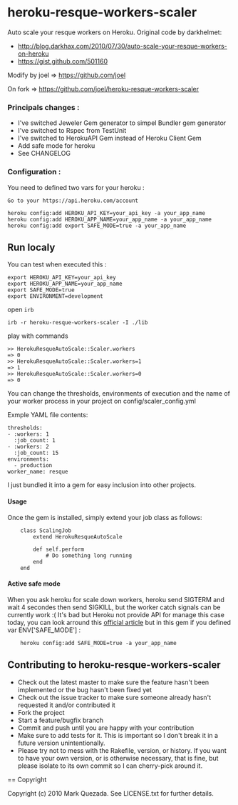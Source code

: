 # heroku-resque-workers-scaler

Auto scale your resque workers on Heroku. Original code by darkhelmet:

* http://blog.darkhax.com/2010/07/30/auto-scale-your-resque-workers-on-heroku
* https://gist.github.com/501160

Modify by joel => https://github.com/joel

On fork => https://github.com/joel/heroku-resque-workers-scaler

### Principals changes :

* I've switched Jeweler Gem generator to simpel Bundler gem generator
* I've switched to Rspec from TestUnit
* I've switched to HerokuAPI Gem instead of Heroku Client Gem
* Add safe mode for heroku
* See CHANGELOG

### Configuration :

You need to defined two vars for your heroku :

`Go to your https://api.heroku.com/account`

```
heroku config:add HEROKU_API_KEY=your_api_key -a your_app_name
heroku config:add HEROKU_APP_NAME=your_app_name -a your_app_name
heroku config:add export SAFE_MODE=true -a your_app_name
```

## Run localy

You can test when executed this :

```
export HEROKU_API_KEY=your_api_key
export HEROKU_APP_NAME=your_app_name
export SAFE_MODE=true
export ENVIRONMENT=development
```
open `irb`

```
irb -r heroku-resque-workers-scaler -I ./lib
```
play with commands
```
>> HerokuResqueAutoScale::Scaler.workers
=> 0
>> HerokuResqueAutoScale::Scaler.workers=1
=> 1
>> HerokuResqueAutoScale::Scaler.workers=0
=> 0
```

You can change the thresholds, environments of execution and the name of your worker process in your project on config/scaler_config.yml

Exmple YAML file contents:

    thresholds:
    - :workers: 1
      :job_count: 1
    - :workers: 2
      :job_count: 15
    environments:
      - production
    worker_name: resque

I just bundled it into a gem for easy inclusion into other projects.

#### Usage

Once the gem is installed, simply extend your job class as follows:
```
	class ScalingJob
		extend HerokuResqueAutoScale

		def self.perform
			# Do something long running
		end
	end
```
#### Active safe mode

When you ask heroku for scale down workers, heroku send SIGTERM and wait 4 secondes then send SIGKILL, but the worker catch signals can be currently work :( It's bad but Heroku not provide API for manage this case today, you can look arround this [official article](https://devcenter.heroku.com/articles/queuing-ruby-resque#job-termination) but in this gem if you defined var ENV['SAFE_MODE'] :
```
	heroku config:add SAFE_MODE=true -a your_app_name
```
## Contributing to heroku-resque-workers-scaler

* Check out the latest master to make sure the feature hasn't been implemented or the bug hasn't been fixed yet
* Check out the issue tracker to make sure someone already hasn't requested it and/or contributed it
* Fork the project
* Start a feature/bugfix branch
* Commit and push until you are happy with your contribution
* Make sure to add tests for it. This is important so I don't break it in a future version unintentionally.
* Please try not to mess with the Rakefile, version, or history. If you want to have your own version, or is otherwise necessary, that is fine, but please isolate to its own commit so I can cherry-pick around it.

== Copyright

Copyright (c) 2010 Mark Quezada. See LICENSE.txt for
further details.
